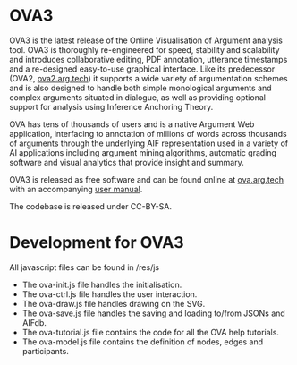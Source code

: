 # OVA3
OVA3 is the latest release of the Online Visualisation of Argument analysis tool. OVA3 is thoroughly re-engineered for speed, stability and scalability and introduces collaborative editing, PDF annotation, utterance timestamps and a re-designed easy-to-use graphical interface. Like its predecessor (OVA2, [ova2.arg.tech](http://ova2.arg.tech/)) it supports a wide variety of argumentation schemes and is also designed to handle both simple monological arguments and complex arguments situated in dialogue, as well as providing optional support for analysis using Inference Anchoring Theory.

OVA has tens of thousands of users and is a native Argument Web application, interfacing to annotation of millions of words across thousands of arguments through the underlying AIF representation used in a variety of AI applications including argument mining algorithms, automatic grading software and visual analytics that provide insight and summary.

OVA3 is released as free software and can be found online at [ova.arg.tech](http://ova.arg.tech/) with an accompanying [user manual](https://arg.tech/~chris/OVA3UserGuide.pdf).

The codebase is released under CC-BY-SA.



<h1>Development for OVA3</h1>
<p>All javascript files can be found in /res/js </li>
<ul><li>The ova-init.js file handles the initialisation. </li>
<li>The ova-ctrl.js file handles the user interaction. </li>
<li>The ova-draw.js file handles drawing on the SVG. </li>
<li>The ova-save.js file handles the saving and loading to/from JSONs and AIFdb.</li>
<li>The ova-tutorial.js file contains the code for all the OVA help tutorials. </li>
<li>The ova-model.js file contains the definition of nodes, edges and participants.</li>
</ul><p>
